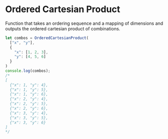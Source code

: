 # Ordered Cartesian Product

Function that takes an ordering sequence and a mapping of dimensions
and outputs the ordered cartesian product of combinations.

```javascript
let combos = OrderedCartesianProduct(
  ["x", "y"],
  {
    "x": [1, 2, 3],
    "y": [4, 5, 6]
  }
)
console.log(combos);
/*
[
  {"x": 1, "y": 4},
  {"x": 1, "y": 5},
  {"x": 1, "y": 6},
  {"x": 2, "y": 4},
  {"x": 2, "y": 5},
  {"x": 2, "y": 6},
  {"x": 3, "y": 4},
  {"x": 3, "y": 5},
  {"x": 3, "y": 6}
]
*/
```
